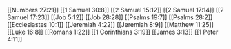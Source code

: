 [[Numbers 27:21]]
[[1 Samuel 30:8]]
[[2 Samuel 15:12]]
[[2 Samuel 17:14]]
[[2 Samuel 17:23]]
[[Job 5:12]]
[[Job 28:28]]
[[Psalms 19:7]]
[[Psalms 28:2]]
[[Ecclesiastes 10:1]]
[[Jeremiah 4:22]]
[[Jeremiah 8:9]]
[[Matthew 11:25]]
[[Luke 16:8]]
[[Romans 1:22]]
[[1 Corinthians 3:19]]
[[James 3:13]]
[[1 Peter 4:11]]
